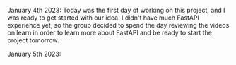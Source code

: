January 4th 2023:
Today was the first day of working on this project, and I was ready to get started with our idea. I didn't have much FastAPI experience yet, so the group decided to spend the day reviewing the videos on learn in order to learn more about FastAPI and be ready to start the project tomorrow.

January 5th 2023:
